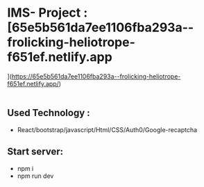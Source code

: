 # IMS- Project : [65e5b561da7ee1106fba293a--frolicking-heliotrope-f651ef.netlify.app
](https://65e5b561da7ee1106fba293a--frolicking-heliotrope-f651ef.netlify.app/)
</br > </br > 
## Used Technology :
- React/bootstrap/javascript/Html/CSS/Auth0/Google-recaptcha

## Start server:
- npm i
- npm run dev




